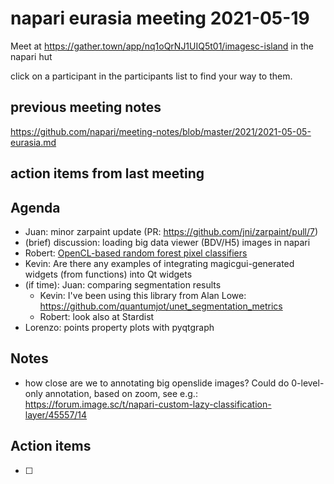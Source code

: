 # napari eurasia meeting 2021-05-19

Meet at https://gather.town/app/nq1oQrNJ1UIQ5t01/imagesc-island in the napari hut

click on a participant in the participants list to find your way to them.

## previous meeting notes

https://github.com/napari/meeting-notes/blob/master/2021/2021-05-05-eurasia.md

## action items from last meeting



## Agenda

- Juan: minor zarpaint update (PR: https://github.com/jni/zarpaint/pull/7)
- (brief) discussion: loading big data viewer (BDV/H5) images in napari
- Robert: [OpenCL-based random forest pixel classifiers](https://github.com/haesleinhuepf/napari-oclrfc)
- Kevin: Are there any examples of integrating magicgui-generated widgets (from functions) into Qt widgets
- (if time): Juan: comparing segmentation results
    - Kevin: I've been using this library from Alan Lowe: https://github.com/quantumjot/unet_segmentation_metrics
    - Robert: look also at Stardist
- Lorenzo: points property plots with pyqtgraph 


Notes
-----
- how close are we to annotating big openslide images? Could do 0-level-only annotation, based on zoom, see e.g.: https://forum.image.sc/t/napari-custom-lazy-classification-layer/45557/14

Action items
------------

- [ ] 
